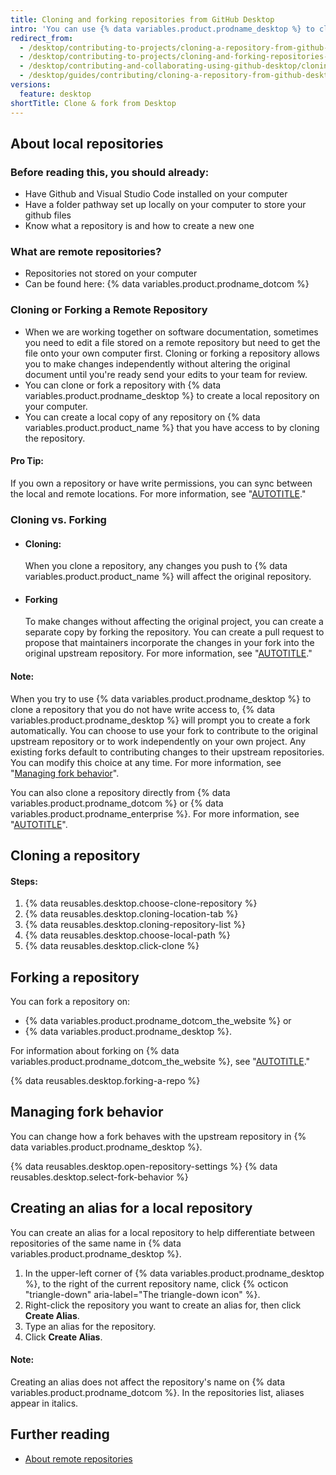 ```yaml
---
title: Cloning and forking repositories from GitHub Desktop
intro: 'You can use {% data variables.product.prodname_desktop %} to clone and fork repositories that exist on {% data variables.product.prodname_dotcom %}.'
redirect_from:
  - /desktop/contributing-to-projects/cloning-a-repository-from-github-desktop
  - /desktop/contributing-to-projects/cloning-and-forking-repositories-from-github-desktop
  - /desktop/contributing-and-collaborating-using-github-desktop/cloning-and-forking-repositories-from-github-desktop
  - /desktop/guides/contributing/cloning-a-repository-from-github-desktop
versions:
  feature: desktop
shortTitle: Clone & fork from Desktop
---
```

## About local repositories

### Before reading this, you should already:

* Have Github and Visual Studio Code installed on your computer
* Have a folder pathway set up locally on your computer to store your github files
* Know what a repository is and how to create a new one


### What are remote repositories?
 * Repositories not stored on your computer
 * Can be found here: {% data variables.product.prodname_dotcom %} 
 
 ### Cloning or Forking a Remote Repository
 *  When we are working together on software documentation, sometimes you need to edit a file stored on a remote repository but need to get the file onto your own computer first. Cloning or forking a repository allows you to make changes independently without altering the original document until you're ready send your edits to your team for review.
* You can clone or fork a repository with {% data variables.product.prodname_desktop %} to create a local repository on your computer.
* You can create a local copy of any repository on {% data variables.product.product_name %} that you have access to by cloning the repository. 
  
#### Pro Tip:
If you own a repository or have write permissions, you can sync between the local and remote locations. For more information, see "[AUTOTITLE](/desktop/working-with-your-remote-repository-on-github-or-github-enterprise/syncing-your-branch-in-github-desktop)."

### Cloning vs. Forking
* #### Cloning:
  When you clone a repository, any changes you push to {% data variables.product.product_name %} will affect the original repository. 
  
* #### Forking
  To make changes without affecting the original project, you can create a separate copy by forking the repository. You can create a pull request to propose that maintainers incorporate the changes in your fork into the original upstream repository. For more information, see "[AUTOTITLE](/pull-requests/collaborating-with-pull-requests/working-with-forks/about-forks)."

#### Note:
When you try to use {% data variables.product.prodname_desktop %} to clone a repository that you do not have write access to, {% data variables.product.prodname_desktop %} will prompt you to create a fork automatically. You can choose to use your fork to contribute to the original upstream repository or to work independently on your own project. Any existing forks default to contributing changes to their upstream repositories. You can modify this choice at any time. For more information, see "[Managing fork behavior](#managing-fork-behavior)".

You can also clone a repository directly from {% data variables.product.prodname_dotcom %} or {% data variables.product.prodname_enterprise %}. For more information, see "[AUTOTITLE](/desktop/adding-and-cloning-repositories/cloning-a-repository-from-github-to-github-desktop)".

## Cloning a repository
#### Steps:
1. {% data reusables.desktop.choose-clone-repository %}
2. {% data reusables.desktop.cloning-location-tab %}
3. {% data reusables.desktop.cloning-repository-list %}
4. {% data reusables.desktop.choose-local-path %}
5. {% data reusables.desktop.click-clone %}

## Forking a repository

You can fork a repository on:
 * {% data variables.product.prodname_dotcom_the_website %} or 
 * {% data variables.product.prodname_desktop %}. 

For information about forking on {% data variables.product.prodname_dotcom_the_website %}, see "[AUTOTITLE](/pull-requests/collaborating-with-pull-requests/working-with-forks/fork-a-repo?tool=webui)."

{% data reusables.desktop.forking-a-repo %}

## Managing fork behavior

You can change how a fork behaves with the upstream repository in {% data variables.product.prodname_desktop %}.

{% data reusables.desktop.open-repository-settings %}
{% data reusables.desktop.select-fork-behavior %}

## Creating an alias for a local repository

You can create an alias for a local repository to help differentiate between repositories of the same name in {% data variables.product.prodname_desktop %}. 


1. In the upper-left corner of {% data variables.product.prodname_desktop %}, to the right of the current repository name, click {% octicon "triangle-down" aria-label="The triangle-down icon" %}.
1. Right-click the repository you want to create an alias for, then click **Create Alias**.
1. Type an alias for the repository.
1. Click **Create Alias**.

#### Note:
Creating an alias does not affect the repository's name on {% data variables.product.prodname_dotcom %}. In the repositories list, aliases appear in italics.

## Further reading

* [About remote repositories](/get-started/getting-started-with-git/about-remote-repositories)
